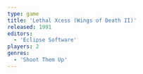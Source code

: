 ```yaml
---
type: game
title: 'Lethal Xcess (Wings of Death II)'
released: 1991
editors: 
  - 'Eclipse Software'
players: 2
genres:
  - 'Shoot Them Up'
---
```

